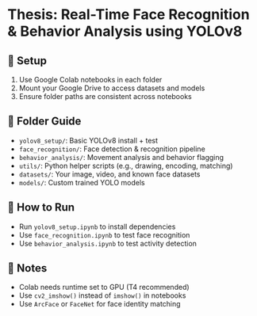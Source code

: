 # Thesis: Real-Time Face Recognition & Behavior Analysis using YOLOv8

## 🔧 Setup
1. Use Google Colab notebooks in each folder
2. Mount your Google Drive to access datasets and models
3. Ensure folder paths are consistent across notebooks

## 📁 Folder Guide
- `yolov8_setup/`: Basic YOLOv8 install + test
- `face_recognition/`: Face detection & recognition pipeline
- `behavior_analysis/`: Movement analysis and behavior flagging
- `utils/`: Python helper scripts (e.g., drawing, encoding, matching)
- `datasets/`: Your image, video, and known face datasets
- `models/`: Custom trained YOLO models

## 🚀 How to Run
- Run `yolov8_setup.ipynb` to install dependencies
- Use `face_recognition.ipynb` to test face recognition
- Use `behavior_analysis.ipynb` to test activity detection

## 📌 Notes
- Colab needs runtime set to GPU (T4 recommended)
- Use `cv2_imshow()` instead of `imshow()` in notebooks
- Use `ArcFace` or `FaceNet` for face identity matching
